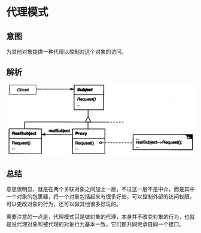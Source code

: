# 代理模式

## 意图

为其他对象提供一种代理以控制对这个对象的访问。

## 解析


![](../../../../../img/proxy.png)

## 总结

意思很明显，就是在两个关联对象之间加上一层，不过这一层不是中介，而是其中一个对象的包裹器，将一个对象包括起来有很多好处，可以控制外部的访问权限，可以更改对象的行为，还可以做其他很多好玩的。

需要注意的一点是，代理模式只是做对象的代理，本身并不改变对象的行为，也就是说代理对象和被代理的对象行为基本一致，它们都共同继承自同一个接口。



